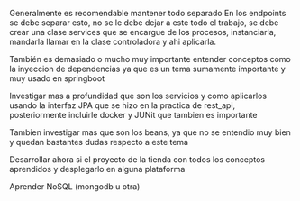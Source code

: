 Generalmente es recomendable mantener todo separado
En los endpoints se debe separar  esto, no se le debe dejar a este todo el trabajo,
se debe crear una clase services que se encargue de los procesos, instanciarla, mandarla llamar 
en la clase controladora y ahi aplicarla.

También es demasiado o mucho muy importante entender conceptos como la inyeccion de dependencias
ya que es un tema sumamente importante y muy usado en springboot

Investigar mas a profundidad que son los servicios y como aplicarlos usando la interfaz JPA
que se hizo en la practica de rest_api, posteriormente incluirle docker y JUNit que tambien es importante

Tambien investigar mas que son los beans, ya que no se entendio muy bien y quedan bastantes dudas respecto
a este tema


Desarrollar ahora si el proyecto de la tienda con todos los conceptos aprendidos 
y desplegarlo en alguna plataforma

Aprender NoSQL (mongodb u otra)
